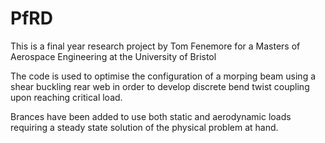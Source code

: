 # PfRD
This is a final year research project by Tom Fenemore for a Masters of Aerospace Engineering at the University of Bristol 

The code is used to optimise the configuration of a morping beam using a shear buckling rear web in order to develop discrete 
bend twist coupling upon reaching critical load.

Brances have been added to use both static and aerodynamic loads requiring a steady state solution of the physical problem at hand. 
